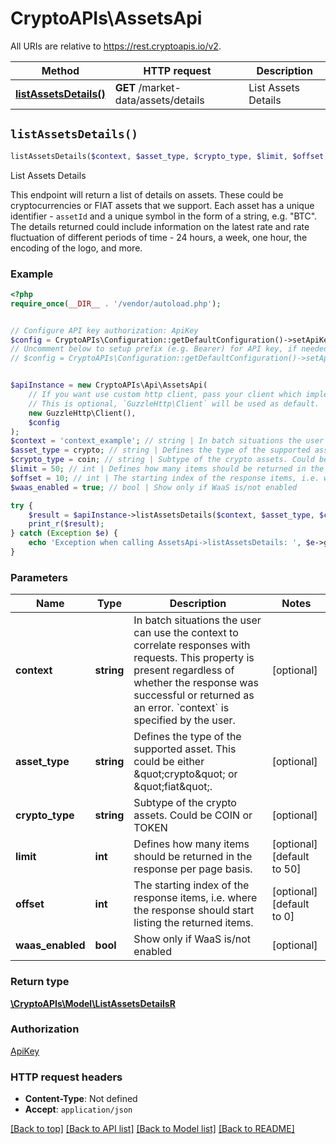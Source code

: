 # CryptoAPIs\AssetsApi

All URIs are relative to https://rest.cryptoapis.io/v2.

Method | HTTP request | Description
------------- | ------------- | -------------
[**listAssetsDetails()**](AssetsApi.md#listAssetsDetails) | **GET** /market-data/assets/details | List Assets Details


## `listAssetsDetails()`

```php
listAssetsDetails($context, $asset_type, $crypto_type, $limit, $offset, $waas_enabled): \CryptoAPIs\Model\ListAssetsDetailsR
```

List Assets Details

This endpoint will return a list of details on assets. These could be cryptocurrencies or FIAT assets that we support. Each asset has a unique identifier - `assetId` and a unique symbol in the form of a string, e.g. \"BTC\".    The details returned could include information on the latest rate and rate fluctuation of different periods of time - 24 hours, a week, one hour, the encoding of the logo, and more.

### Example

```php
<?php
require_once(__DIR__ . '/vendor/autoload.php');


// Configure API key authorization: ApiKey
$config = CryptoAPIs\Configuration::getDefaultConfiguration()->setApiKey('x-api-key', 'YOUR_API_KEY');
// Uncomment below to setup prefix (e.g. Bearer) for API key, if needed
// $config = CryptoAPIs\Configuration::getDefaultConfiguration()->setApiKeyPrefix('x-api-key', 'Bearer');


$apiInstance = new CryptoAPIs\Api\AssetsApi(
    // If you want use custom http client, pass your client which implements `GuzzleHttp\ClientInterface`.
    // This is optional, `GuzzleHttp\Client` will be used as default.
    new GuzzleHttp\Client(),
    $config
);
$context = 'context_example'; // string | In batch situations the user can use the context to correlate responses with requests. This property is present regardless of whether the response was successful or returned as an error. `context` is specified by the user.
$asset_type = crypto; // string | Defines the type of the supported asset. This could be either \"crypto\" or \"fiat\".
$crypto_type = coin; // string | Subtype of the crypto assets. Could be COIN or TOKEN
$limit = 50; // int | Defines how many items should be returned in the response per page basis.
$offset = 10; // int | The starting index of the response items, i.e. where the response should start listing the returned items.
$waas_enabled = true; // bool | Show only if WaaS is/not enabled

try {
    $result = $apiInstance->listAssetsDetails($context, $asset_type, $crypto_type, $limit, $offset, $waas_enabled);
    print_r($result);
} catch (Exception $e) {
    echo 'Exception when calling AssetsApi->listAssetsDetails: ', $e->getMessage(), PHP_EOL;
}
```

### Parameters

Name | Type | Description  | Notes
------------- | ------------- | ------------- | -------------
 **context** | **string**| In batch situations the user can use the context to correlate responses with requests. This property is present regardless of whether the response was successful or returned as an error. &#x60;context&#x60; is specified by the user. | [optional]
 **asset_type** | **string**| Defines the type of the supported asset. This could be either \&quot;crypto\&quot; or \&quot;fiat\&quot;. | [optional]
 **crypto_type** | **string**| Subtype of the crypto assets. Could be COIN or TOKEN | [optional]
 **limit** | **int**| Defines how many items should be returned in the response per page basis. | [optional] [default to 50]
 **offset** | **int**| The starting index of the response items, i.e. where the response should start listing the returned items. | [optional] [default to 0]
 **waas_enabled** | **bool**| Show only if WaaS is/not enabled | [optional]

### Return type

[**\CryptoAPIs\Model\ListAssetsDetailsR**](../Model/ListAssetsDetailsR.md)

### Authorization

[ApiKey](../../README.md#ApiKey)

### HTTP request headers

- **Content-Type**: Not defined
- **Accept**: `application/json`

[[Back to top]](#) [[Back to API list]](../../README.md#endpoints)
[[Back to Model list]](../../README.md#models)
[[Back to README]](../../README.md)

